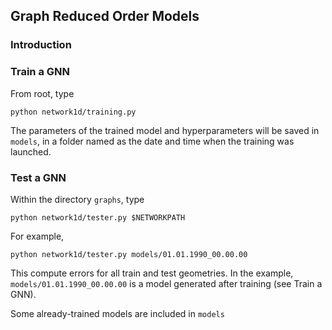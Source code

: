 ## Graph Reduced Order Models ##

### Introduction ###

### Train a GNN ###

From root, type

    python network1d/training.py

The parameters of the trained model and hyperparameters will be saved in `models`, in a folder named as the date and time when the training was launched.

### Test a GNN ###

Within the directory `graphs`, type

    python network1d/tester.py $NETWORKPATH

For example,

    python network1d/tester.py models/01.01.1990_00.00.00

This compute errors for all train and test geometries.
In the example, `models/01.01.1990_00.00.00` is a model generated after training (see Train a GNN).

Some already-trained models are included in `models`
